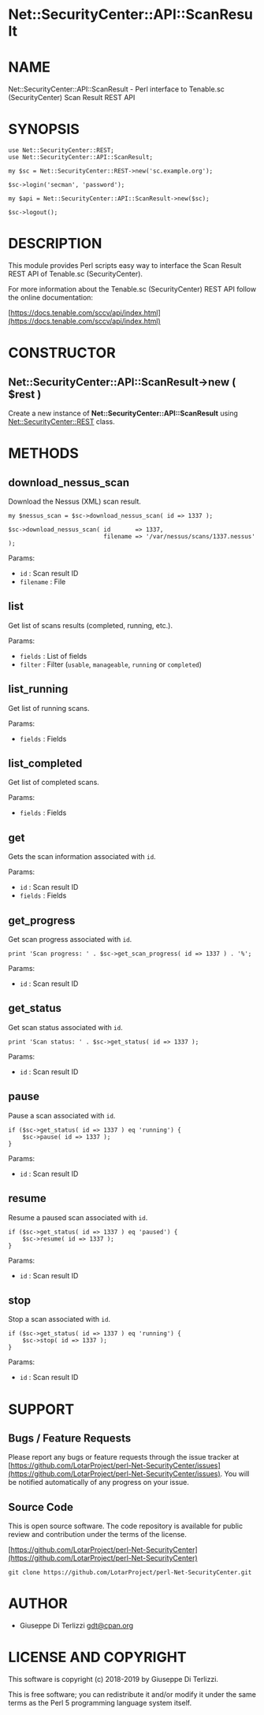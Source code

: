 # Net::SecurityCenter::API::ScanResult
# NAME

Net::SecurityCenter::API::ScanResult - Perl interface to Tenable.sc (SecurityCenter) Scan Result REST API

# SYNOPSIS

    use Net::SecurityCenter::REST;
    use Net::SecurityCenter::API::ScanResult;

    my $sc = Net::SecurityCenter::REST->new('sc.example.org');

    $sc->login('secman', 'password');

    my $api = Net::SecurityCenter::API::ScanResult->new($sc);

    $sc->logout();

# DESCRIPTION

This module provides Perl scripts easy way to interface the Scan Result REST API of Tenable.sc
(SecurityCenter).

For more information about the Tenable.sc (SecurityCenter) REST API follow the online documentation:

[https://docs.tenable.com/sccv/api/index.html](https://docs.tenable.com/sccv/api/index.html)

# CONSTRUCTOR

## Net::SecurityCenter::API::ScanResult->new ( $rest )

Create a new instance of **Net::SecurityCenter::API::ScanResult** using [Net::SecurityCenter::REST](Net-SecurityCenter-REST.md) class.

# METHODS

## download\_nessus\_scan

Download the Nessus (XML) scan result.

    my $nessus_scan = $sc->download_nessus_scan( id => 1337 );

    $sc->download_nessus_scan( id       => 1337,
                               filename => '/var/nessus/scans/1337.nessus' );

Params:

- `id` : Scan result ID
- `filename` : File

## list

Get list of scans results (completed, running, etc.).

Params:

- `fields` : List of fields
- `filter` : Filter (`usable`, `manageable`, `running` or `completed`)

## list\_running

Get list of running scans.

Params:

- `fields` : Fields

## list\_completed

Get list of completed scans.

Params:

- `fields` : Fields

## get

Gets the scan information associated with `id`.

Params:

- `id` : Scan result ID
- `fields` : Fields

## get\_progress

Get scan progress associated with `id`.

    print 'Scan progress: ' . $sc->get_scan_progress( id => 1337 ) . '%';

Params:

- `id` : Scan result ID

## get\_status

Get scan status associated with `id`.

    print 'Scan status: ' . $sc->get_status( id => 1337 );

Params:

- `id` : Scan result ID

## pause

Pause a scan associated with `id`.

    if ($sc->get_status( id => 1337 ) eq 'running') {
        $sc->pause( id => 1337 );
    }

Params:

- `id` : Scan result ID

## resume

Resume a paused scan associated with `id`.

    if ($sc->get_status( id => 1337 ) eq 'paused') {
        $sc->resume( id => 1337 );
    }

Params:

- `id` : Scan result ID

## stop

Stop a scan associated with `id`.

    if ($sc->get_status( id => 1337 ) eq 'running') {
        $sc->stop( id => 1337 );
    }

Params:

- `id` : Scan result ID

# SUPPORT

## Bugs / Feature Requests

Please report any bugs or feature requests through the issue tracker
at [https://github.com/LotarProject/perl-Net-SecurityCenter/issues](https://github.com/LotarProject/perl-Net-SecurityCenter/issues).
You will be notified automatically of any progress on your issue.

## Source Code

This is open source software.  The code repository is available for
public review and contribution under the terms of the license.

[https://github.com/LotarProject/perl-Net-SecurityCenter](https://github.com/LotarProject/perl-Net-SecurityCenter)

    git clone https://github.com/LotarProject/perl-Net-SecurityCenter.git

# AUTHOR

- Giuseppe Di Terlizzi <gdt@cpan.org>

# LICENSE AND COPYRIGHT

This software is copyright (c) 2018-2019 by Giuseppe Di Terlizzi.

This is free software; you can redistribute it and/or modify it under
the same terms as the Perl 5 programming language system itself.
